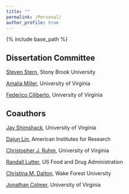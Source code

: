 ```yaml
---
title: ""
permalink: /Personal/
author_profile: true
---
```


{% include base_path %}

## Dissertation Committee

[Steven Stern](https://sites.google.com/site/stevensterneconomics/), Stony Brook University

[Amalia Miller](http://people.virginia.edu/~am5by/), University of Virginia

[Federico Ciliberto](https://sites.google.com/view/cilibertofederico/home), University of Virginia

## Coauthors

[Jay Shimshack](http://www.jayshimshack.com/), University of Virginia

[Dajun Lin](https://dajun-lin.github.io/), American Institutes for Research

[Christopher J. Ruhm](https://sites.google.com/site/christopherjruhm/home), University of Virginia

[Randall Lutter](https://www.linkedin.com/in/randall-lutter-04384a10), US Food and Drug Administration

[Christina M. Dalton](http://users.wfu.edu/daltonc/), Wake Forest University

[Jonathan Colmer](https://sites.google.com/site/jonathancolmer/), University of Virginia



